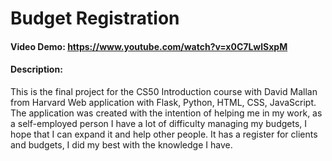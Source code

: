 # Budget Registration
#### Video Demo:  https://www.youtube.com/watch?v=x0C7LwlSxpM
#### Description:
This is the final project for the CS50 Introduction course with David Mallan from Harvard
Web application with Flask, Python, HTML, CSS, JavaScript.
The application was created with the intention of helping me in my work, as a self-employed person I have a lot of difficulty managing my budgets, I hope that I can expand it and help other people.
It has a register for clients and budgets, I did my best with the knowledge I have.

